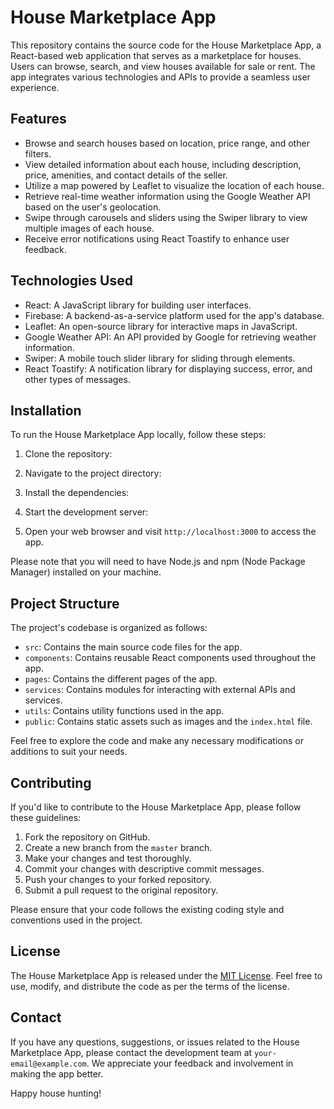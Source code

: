 # House Marketplace App

This repository contains the source code for the House Marketplace App, a React-based web application that serves as a marketplace for houses. Users can browse, search, and view houses available for sale or rent. The app integrates various technologies and APIs to provide a seamless user experience.

## Features

- Browse and search houses based on location, price range, and other filters.
- View detailed information about each house, including description, price, amenities, and contact details of the seller.
- Utilize a map powered by Leaflet to visualize the location of each house.
- Retrieve real-time weather information using the Google Weather API based on the user's geolocation.
- Swipe through carousels and sliders using the Swiper library to view multiple images of each house.
- Receive error notifications using React Toastify to enhance user feedback.

## Technologies Used

- React: A JavaScript library for building user interfaces.
- Firebase: A backend-as-a-service platform used for the app's database.
- Leaflet: An open-source library for interactive maps in JavaScript.
- Google Weather API: An API provided by Google for retrieving weather information.
- Swiper: A mobile touch slider library for sliding through elements.
- React Toastify: A notification library for displaying success, error, and other types of messages.

## Installation

To run the House Marketplace App locally, follow these steps:

1. Clone the repository:

2. Navigate to the project directory:

3. Install the dependencies:

4. Start the development server:

5. Open your web browser and visit `http://localhost:3000` to access the app.

Please note that you will need to have Node.js and npm (Node Package Manager) installed on your machine.

## Project Structure

The project's codebase is organized as follows:

- `src`: Contains the main source code files for the app.
- `components`: Contains reusable React components used throughout the app.
- `pages`: Contains the different pages of the app.
- `services`: Contains modules for interacting with external APIs and services.
- `utils`: Contains utility functions used in the app.
- `public`: Contains static assets such as images and the `index.html` file.

Feel free to explore the code and make any necessary modifications or additions to suit your needs.

## Contributing

If you'd like to contribute to the House Marketplace App, please follow these guidelines:

1. Fork the repository on GitHub.
2. Create a new branch from the `master` branch.
3. Make your changes and test thoroughly.
4. Commit your changes with descriptive commit messages.
5. Push your changes to your forked repository.
6. Submit a pull request to the original repository.

Please ensure that your code follows the existing coding style and conventions used in the project.

## License

The House Marketplace App is released under the [MIT License](https://opensource.org/licenses/MIT). Feel free to use, modify, and distribute the code as per the terms of the license.

## Contact

If you have any questions, suggestions, or issues related to the House Marketplace App, please contact the development team at `your-email@example.com`. We appreciate your feedback and involvement in making the app better.

Happy house hunting!
